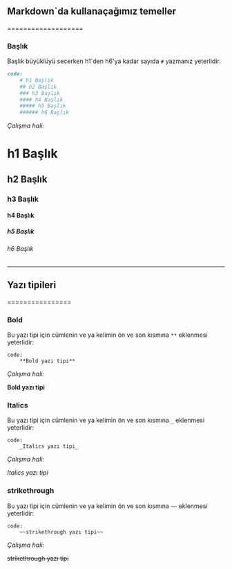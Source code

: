 ## Markdown`da kullanaçağımız temeller 
===================

### Başlık

Başlık büyüklüyü secerken h1´den h6'ya kadar sayıda `#` yazmanız yeterlidir. 

```markdown
code:
	# h1 Başlık
	## h2 Başlık
	### h3 Başlık
	#### h4 Başlık
	##### h5 Başlık
	###### h6 Başlık
```

_Çalışma hali:_

# h1 Başlık
## h2 Başlık
### h3 Başlık
#### h4 Başlık
##### h5 Başlık
###### h6 Başlık

------------

## Yazı tipileri
================

### Bold

Bu yazı tipi için cümlenin ve ya kelimin ön ve son kısmına `**` eklenmesi yeterlidir:

```
code:
	**Bold yazı tipi**
```
_Çalışma hali:_

**Bold yazı tipi**

### Italics

Bu yazı tipi için cümlenin ve ya kelimin ön ve son kısmına `_` eklenmesi yeterlidir:
```
code:
	_Italics yazı tipi_
```
_Çalışma hali:_

_Italics yazı tipi_

### strikethrough

Bu yazı tipi için cümlenin ve ya kelimin ön ve son kısmına `~~` eklenmesi yeterlidir:
```
code:
	~~strikethrough yazı tipi~~
```
_Çalışma hali:_

~~strikethrough yazı tipi~~